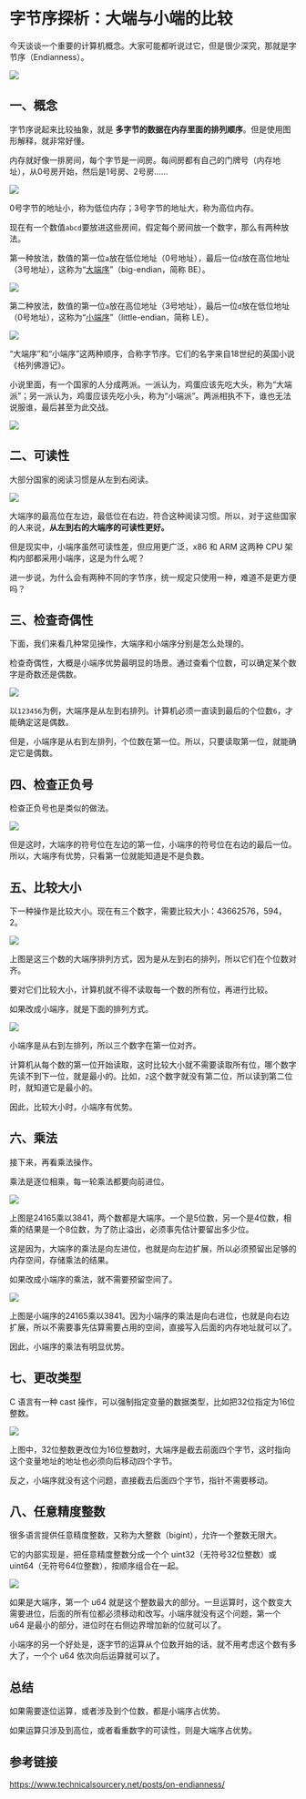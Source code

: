 # 字节序探析：大端与小端的比较

今天谈谈一个重要的计算机概念。大家可能都听说过它，但是很少深究，那就是字节序（Endianness）。

![](https://cdn.beekka.com/blogimg/asset/202206/bg2022060101.webp)

## 一、概念

字节序说起来比较抽象，就是 **多字节的数据在内存里面的排列顺序**。但是使用图形解释，就非常好懂。

内存就好像一排房间，每个字节是一间房。每间房都有自己的门牌号（内存地址），从0号房开始，然后是1号房、2号房……

![](https://cdn.beekka.com/blogimg/asset/202206/bg2022060102.webp)

0号字节的地址小，称为低位内存；3号字节的地址大，称为高位内存。

现在有一个数值`abcd`要放进这些房间，假定每个房间放一个数字，那么有两种放法。

第一种放法，数值的第一位`a`放在低位地址（0号地址），最后一位`d`放在高位地址（3号地址），这称为“<ins>大端序</ins>”（big-endian，简称 BE）。

![](https://cdn.beekka.com/blogimg/asset/202206/bg2022060103.webp)

第二种放法，数值的第一位`a`放在高位地址（3号地址），最后一位`d`放在低位地址（0号地址），这称为“<ins>小端序</ins>”（little-endian，简称 LE）。

![](https://cdn.beekka.com/blogimg/asset/202206/bg2022060104.webp)

“大端序”和“小端序”这两种顺序，合称字节序。它们的名字来自18世纪的英国小说《格列佛游记》。

小说里面，有一个国家的人分成两派。一派认为，鸡蛋应该先吃大头，称为“大端派”；另一派认为，鸡蛋应该先吃小头，称为“小端派”。两派相执不下，谁也无法说服谁，最后甚至为此交战。

![](https://cdn.beekka.com/blogimg/asset/202206/bg2022060105.jpg)

## 二、可读性

大部分国家的阅读习惯是从左到右阅读。

![](https://cdn.beekka.com/blogimg/asset/202206/bg2022060106.webp)

大端序的最高位在左边，最低位在右边，符合这种阅读习惯。所以，对于这些国家的人来说，**从左到右的大端序的可读性更好。**

但是现实中，小端序虽然可读性差，但应用更广泛，x86 和 ARM 这两种 CPU 架构内部都采用小端序，这是为什么呢？

进一步说，为什么会有两种不同的字节序，统一规定只使用一种，难道不是更方便吗？

## 三、检查奇偶性

下面，我们来看几种常见操作，大端序和小端序分别是怎么处理的。

检查奇偶性，大概是小端序优势最明显的场景。通过查看个位数，可以确定某个数字是奇数还是偶数。

![](https://cdn.beekka.com/blogimg/asset/202206/bg2022060112.webp)

以`123456`为例，大端序是从左到右排列。计算机必须一直读到最后的个位数`6`，才能确定这是偶数。

但是，小端序是从右到左排列，个位数在第一位。所以，只要读取第一位，就能确定它是偶数。

## 四、检查正负号

检查正负号也是类似的做法。

![](https://cdn.beekka.com/blogimg/asset/202206/bg2022060113.webp)

但是这时，大端序的符号位在左边的第一位，小端序的符号位在右边的最后一位。所以，大端序有优势，只看第一位就能知道是不是负数。

## 五、比较大小

下一种操作是比较大小。现在有三个数字，需要比较大小：43662576，594，2。

![](https://cdn.beekka.com/blogimg/asset/202206/bg2022060108.webp)

上图是这三个数的大端序排列方式，因为是从左到右的排列，所以它们在个位数对齐。

要对它们比较大小，计算机就不得不读取每一个数的所有位，再进行比较。

如果改成小端序，就是下面的排列方式。

![](https://cdn.beekka.com/blogimg/asset/202206/bg2022060109.webp)

小端序是从右到左排列，所以三个数字在第一位对齐。

计算机从每个数的第一位开始读取，这时比较大小就不需要读取所有位，哪个数字先读不到下一位，就是最小的。比如，`2`这个数字就没有第二位，所以读到第二位时，就知道它是最小的。

因此，比较大小时，小端序有优势。

## 六、乘法

接下来，再看乘法操作。

乘法是逐位相乘，每一轮乘法都要向前进位。

![](https://cdn.beekka.com/blogimg/asset/202206/bg2022060110.webp)

上图是24165乘以3841，两个数都是大端序。一个是5位数，另一个是4位数，相乘的结果是一个8位数，为了防止溢出，必须事先估计要留出多少位。

这是因为，大端序的乘法是向左进位，也就是向左边扩展，所以必须预留出足够的内存空间，存储乘法的结果。

如果改成小端序的乘法，就不需要预留空间了。

![](https://cdn.beekka.com/blogimg/asset/202206/bg2022060111.webp)

上图是小端序的24165乘以3841。因为小端序的乘法是向右进位，也就是向右边扩展，所以不需要事先估算需要占用的空间，直接写入后面的内存地址就可以了。

因此，小端序的乘法有明显优势。

## 七、更改类型

C 语言有一种 cast 操作，可以强制指定变量的数据类型，比如把32位指定为16位整数。

![](https://cdn.beekka.com/blogimg/asset/202206/bg2022060114.webp)

上图中，32位整数更改位为16位整数时，大端序是截去前面四个字节，这时指向这个变量地址的地址也必须向后移动四个字节。

反之，小端序就没有这个问题，直接截去后面四个字节，指针不需要移动。

## 八、任意精度整数

很多语言提供任意精度整数，又称为大整数（bigint），允许一个整数无限大。

它的内部实现是，把任意精度整数分成一个个 uint32（无符号32位整数）或 uint64（无符号64位整数），按顺序组合在一起。

![](https://cdn.beekka.com/blogimg/asset/202206/bg2022060115.webp)

如果是大端序，第一个 u64 就是这个整数最大的部分。一旦运算时，这个数变大需要进位，后面的所有位都必须移动和改写。小端序就没有这个问题，第一个 u64 是最小的部分，进位时在右侧边界增加新的位就可以了。

小端序的另一个好处是，逐字节的运算从个位数开始的话，就不用考虑这个数有多大了，一个个 u64 依次向后运算就可以了。

## 总结

如果需要逐位运算，或者涉及到个位数，都是小端序占优势。

如果运算只涉及到高位，或者看重数字的可读性，则是大端序占优势。

## 参考链接

https://www.technicalsourcery.net/posts/on-endianness/